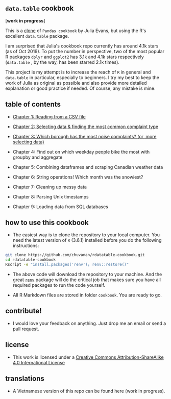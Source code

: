

## `data.table` cookbook

[**work in progress**]

This is a [clone](https://github.com/jvns/pandas-cookbook) of `Pandas cookbook`
by Julia Evans, but using the R's excellent `data.table` package.

I am surprised that Julia's cookbook repo currently has around 4.1k stars (as of
Oct 2019). To put the number in perspective, two of the most popular R packages
`dplyr` and `ggplot2` has 3.1k and 4.1k stars respectively (`data.table` , by
the way, has been starred 2.1k times).

This project is my attempt is to increase the reach of `R` in general and
`data.table` in particular, especially to beginners. I try my best to keep the
work of Julia as original as possible and also provide more detailed explanation
or good practice if needed. Of course, any mistake is mine.

## table of contents

* [Chapter 1: Reading from a CSV file](http://htmlpreview.github.io/?https://github.com/chuvanan/rdatatable-cookbook/blob/master/cookbook/chapter1-reading-from-a-csv.html)

* [Chapter 2: Selecting data & finding the most common complaint type](http://htmlpreview.github.io/?https://github.com/chuvanan/rdatatable-cookbook/blob/master/cookbook/chapter2-selecting-data.html)

* [Chapter 3: Which borough has the most noise complaints? (or, more selecting data)](http://htmlpreview.github.io/?https://github.com/chuvanan/rdatatable-cookbook/blob/master/cookbook/chapter3-more-selecting-data.html)

* Chapter 4: Find out on which weekday people bike the most with groupby and aggregate

* Chapter 5: Combining dataframes and scraping Canadian weather data

* Chapter 6: String operations! Which month was the snowiest?

* Chapter 7: Cleaning up messy data

* Chapter 8: Parsing Unix timestamps

* Chapter 9: Loading data from SQL databases

## how to use this cookbook

* The easiest way is to clone the repository to your local computer. You need
  the latest version of `R` (3.6.1) installed before you do the following
  instructions:

``` bash
git clone https://github.com/chuvanan/rdatatable-cookbook.git
cd rdatatable-cookbook
Rscript -e "install.packages('renv'); renv::restore()"
```

* The above code will download the repository to your machine. And the great
  [`renv`](https://rstudio.github.io/renv/index.html) package will do the
  critical job that makes sure you have all required packages to run the code
  yourself.

* All R Markdown files are stored in folder `cookbook`. You are ready to go.

## contribute!

* I would love your feedback on anything. Just drop me an email or send a pull
  request.

## license

* This work is licensed under a [Creative Commons Attribution-ShareAlike 4.0 International License](http://dcreativecommons.org/licenses/by-sa/4.0/)

## translations

* A Vietnamese version of this repo can be found here (work in progress).
